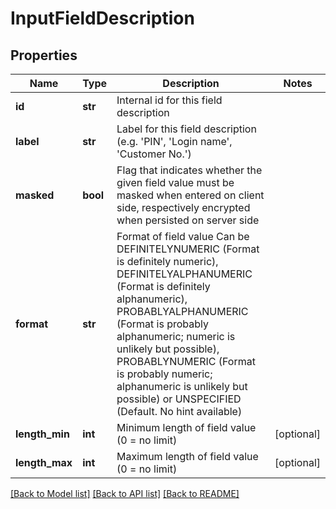 # InputFieldDescription

## Properties
Name | Type | Description | Notes
------------ | ------------- | ------------- | -------------
**id** | **str** | Internal id for this field description | 
**label** | **str** | Label for this field description (e.g. &#39;PIN&#39;, &#39;Login name&#39;, &#39;Customer No.&#39;) | 
**masked** | **bool** | Flag that indicates whether the given field value must be masked when entered on client side, respectively encrypted when persisted  on server side | 
**format** | **str** | Format of field value  Can be DEFINITELYNUMERIC (Format is definitely numeric), DEFINITELYALPHANUMERIC (Format is definitely alphanumeric),  PROBABLYALPHANUMERIC (Format is probably alphanumeric; numeric is unlikely but possible), PROBABLYNUMERIC (Format is probably  numeric; alphanumeric is unlikely but possible) or UNSPECIFIED (Default. No hint available) | 
**length_min** | **int** | Minimum length of field value (0 &#x3D; no limit) | [optional] 
**length_max** | **int** | Maximum length of field value (0 &#x3D; no limit) | [optional] 

[[Back to Model list]](../README.md#documentation-for-models) [[Back to API list]](../README.md#documentation-for-api-endpoints) [[Back to README]](../README.md)


